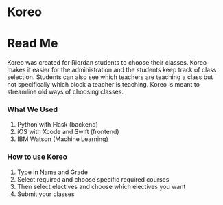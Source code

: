 # Koreo

# Read Me

Koreo was created for Riordan students to choose their classes. Koreo makes it easier for the administration and the students keep track of class selection. Students can also see which teachers are teaching a class but not specifically which block a teacher is teaching. Koreo is meant to streamline old ways of choosing classes. 

### What We Used

1. Python with Flask (backend)
2. iOS with Xcode and Swift (frontend)
3. IBM Watson (Machine Learning)

### How to use Koreo

1. Type in Name and Grade
2. Select required and choose specific required courses
3. Then select electives and choose which electives you want
4. Submit your classes

